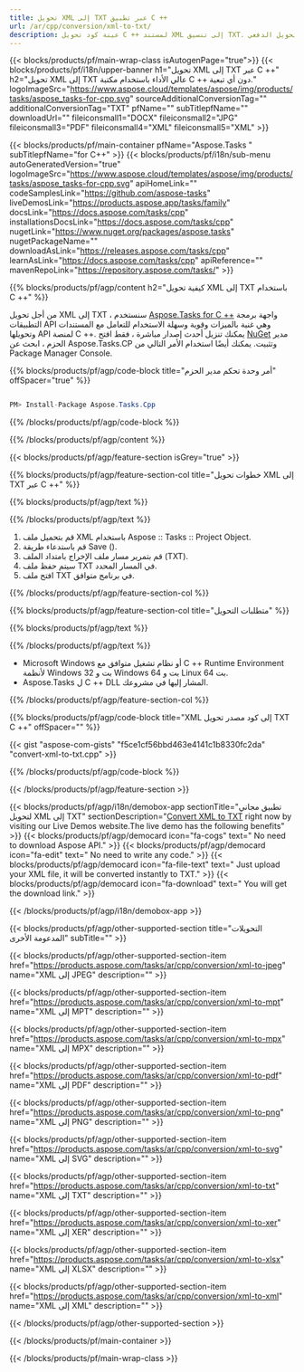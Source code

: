 ```yaml
---
title: تحويل XML إلى TXT عبر تطبيق C ++ 
url: /ar/cpp/conversion/xml-to-txt/ 
description: عينة كود تحويل C ++ لمستند XML إلى تنسيق TXT. استخدم رمز المثال للتحويل الدفعي XML إلى TXT داخل أي تطبيق C ++.
---
```


{{< blocks/products/pf/main-wrap-class isAutogenPage="true">}}
{{< blocks/products/pf/i18n/upper-banner h1="تحويل XML إلى TXT عبر C ++" h2="تحويل XML إلى TXT عالي الأداء باستخدام مكتبة C ++ دون أي تبعية." logoImageSrc="https://www.aspose.cloud/templates/aspose/img/products/tasks/aspose_tasks-for-cpp.svg" sourceAdditionalConversionTag="" additionalConversionTag="TXT" pfName="" subTitlepfName="" downloadUrl="" fileiconsmall1="DOCX" fileiconsmall2="JPG" fileiconsmall3="PDF" fileiconsmall4="XML" fileiconsmall5="XML" >}}

{{< blocks/products/pf/main-container pfName="Aspose.Tasks " subTitlepfName="for C++" >}}
{{< blocks/products/pf/i18n/sub-menu autoGeneratedVersion="true" logoImageSrc="https://www.aspose.cloud/templates/aspose/img/products/tasks/aspose_tasks-for-cpp.svg" apiHomeLink="" codeSamplesLink="https://github.com/aspose-tasks" liveDemosLink="https://products.aspose.app/tasks/family" docsLink="https://docs.aspose.com/tasks/cpp" installationsDocsLink="https://docs.aspose.com/tasks/cpp" nugetLink="https://www.nuget.org/packages/aspose.tasks" nugetPackageName="" downloadAsLink="https://releases.aspose.com/tasks/cpp" learnAsLink="https://docs.aspose.com/tasks/cpp" apiReference="" mavenRepoLink="https://repository.aspose.com/tasks/" >}}

{{% blocks/products/pf/agp/content h2="كيفية تحويل XML إلى TXT باستخدام C ++" %}}

 من أجل تحويل XML إلى TXT ، سنستخدم
 [Aspose.Tasks for C ++](https://products.aspose.com/tasks/cpp)
 واجهة برمجة التطبيقات API وهي غنية بالميزات وقوية وسهلة الاستخدام للتعامل مع المستندات وتحويلها API لمنصة C ++. يمكنك تنزيل أحدث إصدار مباشرة ، فقط افتح
 [NuGet](https://www.nuget.org/packages/aspose.tasks)
 مدير الحزم ، ابحث عن
 Aspose.Tasks.CP
 وتثبيت. يمكنك أيضًا استخدام الأمر التالي من Package Manager Console.

{{% blocks/products/pf/agp/code-block title="أمر وحدة تحكم مدير الحزم" offSpacer="true" %}}

```cs

PM> Install-Package Aspose.Tasks.Cpp

```

{{% /blocks/products/pf/agp/code-block %}}

{{% /blocks/products/pf/agp/content %}}

{{< blocks/products/pf/agp/feature-section isGrey="true" >}}

{{% blocks/products/pf/agp/feature-section-col title="خطوات تحويل XML إلى TXT عبر C ++" %}}

{{% blocks/products/pf/agp/text %}}


{{% /blocks/products/pf/agp/text %}}

1. قم بتحميل ملف XML باستخدام Aspose :: Tasks :: Project Object.
1. قم باستدعاء طريقة Save ().
1. قم بتمرير مسار ملف الإخراج بامتداد الملف (TXT).
1. سيتم حفظ ملف TXT في المسار المحدد.
1. افتح ملف TXT في برنامج متوافق.

{{% /blocks/products/pf/agp/feature-section-col %}}

{{% blocks/products/pf/agp/feature-section-col title="متطلبات التحويل" %}}

{{% blocks/products/pf/agp/text %}}


{{% /blocks/products/pf/agp/text %}}

- Microsoft Windows أو نظام تشغيل متوافق مع C ++ Runtime Environment لأنظمة Windows 32 بت و Windows 64 بت و Linux 64 بت.
- Aspose.Tasks ل C ++ DLL المشار إليها في مشروعك.

{{% /blocks/products/pf/agp/feature-section-col %}}

{{% blocks/products/pf/agp/code-block title="XML إلى كود مصدر تحويل TXT C ++" offSpacer="" %}}

{{< gist "aspose-com-gists" "f5ce1cf56bbd463e4141c1b8330fc2da" "convert-xml-to-txt.cpp" >}}

{{% /blocks/products/pf/agp/code-block %}}

{{< /blocks/products/pf/agp/feature-section >}}

<!-- aboutfile Starts -->

{{< blocks/products/pf/agp/i18n/demobox-app sectionTitle="تطبيق مجاني لتحويل XML إلى TXT" sectionDescription="[Convert XML to TXT](https://products.aspose.app/tasks/conversion/xml-to-txt) right now by visiting our Live Demos website.The live demo has the following benefits" >}}
        {{< blocks/products/pf/agp/democard icon="fa-cogs" text=" No need to download Aspose API." >}}
        {{< blocks/products/pf/agp/democard icon="fa-edit" text=" No need to write any code." >}}
        {{< blocks/products/pf/agp/democard icon="fa-file-text" text=" Just upload your XML file, it will be converted instantly to TXT." >}}
        {{< blocks/products/pf/agp/democard icon="fa-download" text=" You will get the download link." >}}

{{< /blocks/products/pf/agp/i18n/demobox-app >}}

<!-- aboutfile Ends -->

{{< blocks/products/pf/agp/other-supported-section title="التحويلات المدعومة الأخرى" subTitle="" >}}

{{< blocks/products/pf/agp/other-supported-section-item href="https://products.aspose.com/tasks/ar/cpp/conversion/xml-to-jpeg" name="XML إلى JPEG" description="" >}}

{{< blocks/products/pf/agp/other-supported-section-item href="https://products.aspose.com/tasks/ar/cpp/conversion/xml-to-mpt" name="XML إلى MPT" description="" >}}

{{< blocks/products/pf/agp/other-supported-section-item href="https://products.aspose.com/tasks/ar/cpp/conversion/xml-to-mpx" name="XML إلى MPX" description="" >}}

{{< blocks/products/pf/agp/other-supported-section-item href="https://products.aspose.com/tasks/ar/cpp/conversion/xml-to-pdf" name="XML إلى PDF" description="" >}}

{{< blocks/products/pf/agp/other-supported-section-item href="https://products.aspose.com/tasks/ar/cpp/conversion/xml-to-png" name="XML إلى PNG" description="" >}}

{{< blocks/products/pf/agp/other-supported-section-item href="https://products.aspose.com/tasks/ar/cpp/conversion/xml-to-svg" name="XML إلى SVG" description="" >}}

{{< blocks/products/pf/agp/other-supported-section-item href="https://products.aspose.com/tasks/ar/cpp/conversion/xml-to-txt" name="XML إلى TXT" description="" >}}

{{< blocks/products/pf/agp/other-supported-section-item href="https://products.aspose.com/tasks/ar/cpp/conversion/xml-to-xer" name="XML إلى XER" description="" >}}

{{< blocks/products/pf/agp/other-supported-section-item href="https://products.aspose.com/tasks/ar/cpp/conversion/xml-to-xlsx" name="XML إلى XLSX" description="" >}}

{{< blocks/products/pf/agp/other-supported-section-item href="https://products.aspose.com/tasks/ar/cpp/conversion/xml-to-xml" name="XML إلى XML" description="" >}}



{{< /blocks/products/pf/agp/other-supported-section >}}

{{< /blocks/products/pf/main-container >}}
    
{{< /blocks/products/pf/main-wrap-class >}}